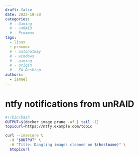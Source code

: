 ```yaml
---
draft: false
date: 2023-10-28
categories:
  # - Gaming
  # - unRAID
  # - Proxmox
tags:
  - linux
  - proxmox
  # - autohotkey
  # - windows
  # - gaming
  # - origin
  # - EA Desktop
authors:
  - ismael
---
```


# ntfy notifications from unRAID

``` bash
#!/bin/bash
OUTPUT=$(docker image prune -af | tail -1)
topicurl=https://ntfy.example.com/topic

curl --insecure \
  -d "$OUTPUT" \
  -H "Title: Dangling images cleaned on $(hostname)" \
  $topicurl
  ```
